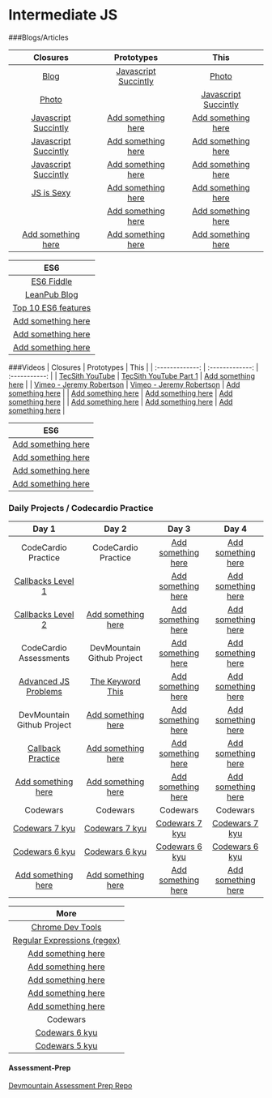 # Intermediate JS

###Blogs/Articles

|                                  Closures                                    |                              Prototypes                                  |                                  This                                    |
|                              :-------------:                                 |                           :-------------:                                |                             :-----------:                                |
| <a target="_blank" href="https://goo.gl/qOkmIo">Blog</a>                     | <a target="_blank" href="https://goo.gl/mKOpI2">Javascript Succintly</a> | <a target="_blank" href="https://goo.gl/ZvHZKh">Photo</a>                |
| <a target="_blank" href="http://imgur.com/a/GChcU">Photo</a>                 |  | <a target="_blank" href="https://goo.gl/j5cg7f">Javascript Succintly</a> |
| <a target="_blank" href="https://goo.gl/tzKx1U">Javascript Succintly</a>     | <a target="_blank" href="#">Add something here</a>                       | <a target="_blank" href="#">Add something here</a>                       |
| <a target="_blank" href="https://goo.gl/tzKx1U">Javascript Succintly</a>     | <a target="_blank" href="#">Add something here</a>                       | <a target="_blank" href="#">Add something here</a>                       |
| <a target="_blank" href="https://goo.gl/tzKx1U">Javascript Succintly</a>     | <a target="_blank" href="#">Add something here</a>                       | <a target="_blank" href="#">Add something here</a>                       |
| <a target="_blank" href="https://goo.gl/6OcC9m">JS is Sexy</a>               | <a target="_blank" href="#">Add something here</a>                       | <a target="_blank" href="#">Add something here</a>                       |
|| <a target="_blank" href="#">Add something here</a>                       | <a target="_blank" href="#">Add something here</a>                       |
| <a target="_blank" href="#">Add something here</a>                           | <a target="_blank" href="#">Add something here</a>                       | <a target="_blank" href="#">Add something here</a>                       |


|                                       ES6                                    |
|                                  :-----------:                               |
| <a target="_blank" href="es6fiddle.net">ES6 Fiddle</a>                       |
| <a target="_blank" href="https://goo.gl/EZEhYX">LeanPub Blog</a>             |
| <a target="_blank" href="https://webapplog.com/es6/">Top 10 ES6 features</a> |
| <a target="_blank" href="#">Add something here</a>                           |
| <a target="_blank" href="#">Add something here</a>                           |
| <a target="_blank" href="#">Add something here</a>                           |



###Videos
|                                     Closures                                 |                                   Prototypes                                 |                          This                      |
|                                 :-------------:                              |                                :-------------:                               |                     :-----------:                  |
| <a target="_blank" href="https://goo.gl/XkptkX">TecSith YouTube</a>          | <a target="_blank" href="https://goo.gl/Qgr43o">TecSith YouTube Part 1</a>   | <a target="_blank" href="#">Add something here</a> |
| <a target="_blank" href="https://goo.gl/o306T3">Vimeo - Jeremy Robertson</a> | <a target="_blank" href="https://goo.gl/o306T3">Vimeo - Jeremy Robertson</a> | <a target="_blank" href="#">Add something here</a> |
| <a target="_blank" href="#">Add something here</a>                           | <a target="_blank" href="#">Add something here</a>                           | <a target="_blank" href="#">Add something here</a> |
| <a target="_blank" href="#">Add something here</a>                           | <a target="_blank" href="#">Add something here</a>                           | <a target="_blank" href="#">Add something here</a> |

|                          ES6                       |
|                     :-----------:                  |
| <a target="_blank" href="#">Add something here</a> |
| <a target="_blank" href="#">Add something here</a> |
| <a target="_blank" href="#">Add something here</a> |
| <a target="_blank" href="#">Add something here</a> |



### Daily Projects / Codecardio Practice

|                                 Day 1                                    |                                    Day 2                               |                                 Day 3                                 |                                 Day 4                                 |
|                             :-----------:                                |                                :-----------:                           |                             :-----------:                             |                             :-----------:                             |
|                           CodeCardio Practice                            |                             CodeCardio Practice                        | <a target="_blank" href="#">Add something here</a>                    | <a target="_blank" href="#">Add something here</a>                    |
| <a target="_blank" href="https://goo.gl/Z8lBBd">Callbacks Level 1</a>    | <a target="_blank" href="https://goo.gl/LYB98X"></a>                   | <a target="_blank" href="#">Add something here</a>                    | <a target="_blank" href="#">Add something here</a>                    |
| <a target="_blank" href="https://goo.gl/iNIkAa">Callbacks Level 2</a>    | <a target="_blank" href="https://goo.gl/3rLvYo">Add something here</a> | <a target="_blank" href="#">Add something here</a>                    | <a target="_blank" href="#">Add something here</a>                    |
|                          CodeCardio Assessments                          |                        DevMountain Github Project                      | <a target="_blank" href="#">Add something here</a>                    | <a target="_blank" href="#">Add something here</a>                    |
| <a target="_blank" href="https://goo.gl/4Llvwo">Advanced JS Problems</a> | <a target="_blank" href="https://goo.gl/WjVGyD">The Keyword This</a>   | <a target="_blank" href="#">Add something here</a>                    | <a target="_blank" href="#">Add something here</a>                    |
|                        DevMountain Github Project                        | <a target="_blank" href="#">Add something here</a>                     | <a target="_blank" href="#">Add something here</a>                    | <a target="_blank" href="#">Add something here</a>                    |
| <a target="_blank" href="https://goo.gl/sbzwP2">Callback Practice</a>    | <a target="_blank" href="#">Add something here</a>                     | <a target="_blank" href="#">Add something here</a>                    | <a target="_blank" href="#">Add something here</a>                    |
| <a target="_blank" href="#">Add something here</a>                       | <a target="_blank" href="#">Add something here</a>                     | <a target="_blank" href="#">Add something here</a>                    | <a target="_blank" href="#">Add something here</a>                    |
|                                  Codewars                                |                                  Codewars                              |                                  Codewars                             |                                  Codewars                             |
| <a target="_blank" href="https://goo.gl/5J3os1">Codewars 7 kyu</a>       | <a target="_blank" href="https://goo.gl/5J3os1">Codewars 7 kyu</a>     | <a target="_blank" href="https://goo.gl/5J3os1">Codewars 7 kyu</a>    | <a target="_blank" href="https://goo.gl/5J3os1">Codewars 7 kyu</a>    |
| <a target="_blank" href="https://goo.gl/5OfnGL">Codewars 6 kyu</a>       | <a target="_blank" href="https://goo.gl/5OfnGL">Codewars 6 kyu</a>     | <a target="_blank" href="https://goo.gl/5OfnGL">Codewars 6 kyu</a>    | <a target="_blank" href="https://goo.gl/5OfnGL">Codewars 6 kyu</a>    |
| <a target="_blank" href="#">Add something here</a>                       | <a target="_blank" href="#">Add something here</a>                     | <a target="_blank" href="#">Add something here</a>                    | <a target="_blank" href="#">Add something here</a>                    |

|                                    More                              |
|                                :-----------:                         |
| <a target="_blank" href="https://goo.gl/xqxqx9">Chrome Dev Tools</a> |
| <a target="_blank" href="regexr.com">Regular Expressions (regex)</a> |
| <a target="_blank" href="#">Add something here</a>                   |
| <a target="_blank" href="#">Add something here</a>                   |
| <a target="_blank" href="#">Add something here</a>                   |
| <a target="_blank" href="#">Add something here</a>                   |
| <a target="_blank" href="#">Add something here</a>                   |
|                                  Codewars                            |
| <a target="_blank" href="https://goo.gl/5OfnGL">Codewars 6 kyu</a>   |
| <a target="_blank" href="https://goo.gl/AWBilp">Codewars 5 kyu</a>   |



#### Assessment-Prep
<a target="_blank" href="https://github.com/DevMountain/assessment-prep">Devmountain Assessment Prep Repo</a>